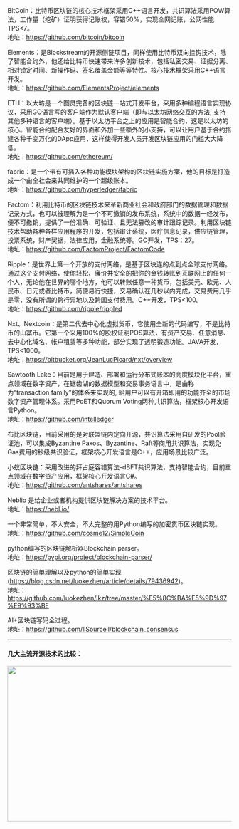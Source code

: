 BitCoin：比特币区块链的核心技术框架采用C++语言开发，共识算法采用POW算法，工作量（挖矿）证明获得记账权，容错50%，实现全网记账，公网性能TPS<7。</br>
地址：https://github.com/bitcoin/bitcoin

Elements：是Blockstream的开源侧链项目，同样使用比特币双向挂钩技术，除了智能合约外，他还给比特币快速带来许多创新技术，包括私密交易、证据分离、相对锁定时间、新操作码、签名覆盖金额等等特性。核心技术框架采用C++语言开发。</br>
地址：https://github.com/ElementsProject/elements

ETH：以太坊是一个图灵完备的区块链一站式开发平台，采用多种编程语言实现协议，采用GO语言写的客户端作为默认客户端（即与以太坊网络交互的方法, 支持其他多种语言的客户端）。基于以太坊平台之上的应用是智能合约，这是以太坊的核心。智能合约配合友好的界面和外加一些额外的小支持，可以让用户基于合约搭建各种千变万化的DApp应用，这样使得开发人员开发区块链应用的门槛大大降低。</br>
地址：https://github.com/ethereum/

fabric：是一个带有可插入各种功能模块架构的区块链实施方案，他的目标是打造成一个由全社会来共同维护的一个超级账本。</br>
地址：https://github.com/hyperledger/fabric

Factom：利用比特币的区块链技术来革新商业社会和政府部门的数据管理和数据记录方式，也可以被理解为是一个不可撤销的发布系统，系统中的数据一经发布，便不可撤销，提供了一份准确、可验证、且无法篡改的审计跟踪记录。利用区块链技术帮助各种各样应用程序的开发，包括审计系统，医疗信息记录，供应链管理，投票系统，财产契据，法律应用，金融系统等。GO开发，TPS：27。</br>
地址：https://github.com/FactomProject/FactomCode

Ripple：是世界上第一个开放的支付网络，是基于区块连的点到点全球支付网络。通过这个支付网络，使你轻松、廉价并安全的把你的金钱转账到互联网上的任何一个人，无论他在世界的哪个地方，他可以转账任意一种货币，包括美元、欧元、人民币、日元或者比特币，简便易行快捷，交易确认在几秒以内完成，交易费用几乎是零，没有所谓的跨行异地以及跨国支付费用。C++开发，TPS<100。</br>
地址：https://github.com/ripple/rippled

Nxt、Nextcoin：是第二代去中心化虚拟货币，它使用全新的代码编写，不是比特币的山寨币。它第一个采用100%的股权证明POS算法，有资产交易、任意消息、去中心化域名、帐户租赁等多种功能，部分实现了透明锻造功能。JAVA开发，TPS<1000。</br>
地址：https://bitbucket.org/JeanLucPicard/nxt/overview

Sawtooth Lake：目前是用于建造、部署和运行分布式账本的高度模块化平台，重点领域在数字资产，在锯齿湖的数据模型和交易事务语言中，是由称为“transaction family”的体系来实现的, 給用户可以有开箱即用的功能齐全的市场数字资产管理体系。采用PoET和Quorum Voting两种共识算法，框架核心开发语言Python。</br>
地址：https://github.com/intelledger

布比区块链，目前采用的是对联盟链内定向开源，共识算法采用自研发的Pool验证池，可以集成Byzantine Paxos、Byzantine、Raft等商用共识算法，实现免Gas费用的秒级共识验证，框架核心开发语言是C++，应用场景比较广泛。</br>

小蚁区块链：采用改进的拜占庭容错算法-dBFT共识算法，支持智能合约，目前重点领域在数字资产应用，框架核心开发语言C#。</br>
地址：https://github.com/antshares/antshares

Neblio 是给企业或者机构提供区块链解决方案的技术平台。</br>
地址：https://nebl.io/

一个非常简单，不大安全，不太完整的用Python编写的加密货币区块链实现。</br>
地址：https://github.com/cosme12/SimpleCoin

python编写的区块链解析器Blockchain parser。</br>
地址：https://pypi.org/project/blockchain-parser/

区块链的简单理解以及python的简单实现(https://blog.csdn.net/luokezhen/article/details/79436942)。</br>
地址：https://github.com/luokezhen/lkz/tree/master/%E5%8C%BA%E5%9D%97%E9%93%BE 

AI+区块链写码全过程。</br>
地址：https://github.com/llSourcell/blockchain_consensus

----
#### 几大主流开源技术的比较：
<div align=center><img src="https://github.com/jamess010/AIOpen/blob/master/pic/bc-compare.png" width="700" height="350" /></div>
</br>
